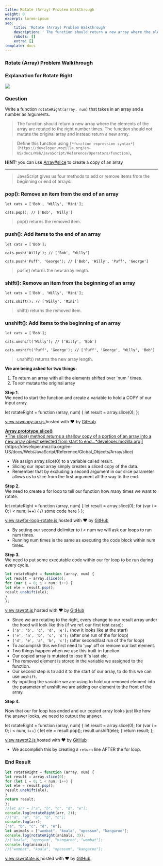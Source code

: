 ```yaml
---
title: Rotate (Array) Problem Walkthrough
weight: 0
excerpt: lorem-ipsum
seo:
    title: 'Rotate (Array) Problem Walkthrough'
    description: ' The function should return a new array where the elements of the array are rotated to the right number times. The function should not mutate the original array and instead return a new array.'
    robots: []
    extra: []
template: docs
---
```



### Rotate (Array) Problem Walkthrough

### Explanation for Rotate Right

![](https://cdn-images-1.medium.com/max/1200/0*3_vbGvHeWOgSTxk7.png)

### Question

Write a function `rotateRight(array, num)` that takes in an array and a number as arguments.

> The function should return a new array where the elements of the array are rotated to the right number times. The function should not mutate the original array and instead return a new array.

> Define this function using `[*function expression syntax*](https://developer.mozilla.org/en-US/docs/Web/JavaScript/Reference/Operators/function)`[.](https://developer.mozilla.org/en-US/docs/Web/JavaScript/Reference/Operators/function)

**HINT:** you can use [Array#slice](https://developer.mozilla.org/en-US/docs/Web/JavaScript/Reference/Global_Objects/Array/slice) to create a copy of an array

---

> JavaScript gives us four methods to add or remove items from the beginning or end of arrays:

### pop(): Remove an item from the end of an array

```
let cats = ['Bob', 'Willy', 'Mini'];
```

```
cats.pop(); // ['Bob', 'Willy']
```

> pop() returns the removed item.

### push(): Add items to the end of an array

```
let cats = ['Bob'];
```

```
cats.push('Willy'); // ['Bob', 'Willy']
```

```
cats.push('Puff', 'George'); // ['Bob', 'Willy', 'Puff', 'George']
```

> push() returns the new array length.

### shift(): Remove an item from the beginning of an array

```
let cats = ['Bob', 'Willy', 'Mini'];
```

```
cats.shift(); // ['Willy', 'Mini']
```

> shift() returns the removed item.

### unshift(): Add items to the beginning of an array

```
let cats = ['Bob'];
```

```
cats.unshift('Willy'); // ['Willy', 'Bob']
```

```
cats.unshift('Puff', 'George'); // ['Puff', 'George', 'Willy', 'Bob']
```

> unshift() returns the new array length.

**We are being asked for two things:**

1.  To return an array with all the elements shifted over 'num ' times.
2.  To `NOT` mutate the original array

**Step 1.**\
We need to start the function and create a variable to hold a COPY of our input array.

let rotateRight = function (array, num) {
let result = array.slice(0);
};

[view raw](https://gist.github.com/bgoonz/ca7a48c316345f6f7acd9383e13fb23e/raw/ec4c2296e563c005a0091d35cf4299c17944b826/copy-arr.js)[copy-arr.js ](https://gist.github.com/bgoonz/ca7a48c316345f6f7acd9383e13fb23e#file-copy-arr-js)hosted with ❤ by [GitHub](https://github.com/)

[**Array.prototype.slice()**\
*The slice() method returns a shallow copy of a portion of an array into a new array object selected from start to end...*developer.mozilla.org](https://developer.mozilla.org/en-US/docs/Web/JavaScript/Reference/Global_Objects/Array/slice 'https://developer.mozilla.org/en-US/docs/Web/JavaScript/Reference/Global_Objects/Array/slice')[](https://developer.mozilla.org/en-US/docs/Web/JavaScript/Reference/Global_Objects/Array/slice)

- We assign array.slice(0) to a variable called result.
- Slicing our input array simply creates a sliced copy of the data.
- Remember that by excluding a second argument in our slice parameter allows us to slice from the first argument all the way to the end.

**Step 2.**\
We need to create a for loop to tell our function how many times we want to rotate.

let rotateRight = function (array, num) {
let result = array.slice(0);
for (var i = 0; i < num; i++) {
// some code here
}
};

[view raw](https://gist.github.com/bgoonz/b2a934289a677f337a72bcd7751a55df/raw/7e76928d94617e115e3f894d1557caf1f8549590/for-loop-rotate.js)[for-loop-rotate.js ](https://gist.github.com/bgoonz/b2a934289a677f337a72bcd7751a55df#file-for-loop-rotate-js)hosted with ❤ by [GitHub](https://github.com/)

- By setting our second delimiter to i < num we will ask our loops to run num times.
- Running num times is the same as executing the code block within num times.

**Step 3.**\
We need to put some executable code within our for loop to be run during every cycle.
```js
let rotateRight = function (array, num) {
let result = array.slice(0);
for (var i = 0; i < num; i++) {
let ele = result.pop();
result.unshift(ele);
}
};
```
[view raw](https://gist.github.com/bgoonz/44e66960ba5cc0ffe04ea0499f7c3134/raw/8427e5139b96194f78552f10af07e6309ea2135a/rot.js)[rot.js ](https://gist.github.com/bgoonz/44e66960ba5cc0ffe04ea0499f7c3134#file-rot-js)hosted with ❤ by [GitHub](https://github.com/)

- Since we are rotating to the right, every change to our result array under the hood will look like this (if we ref. our first test case):
- `['a', 'b', 'c', 'd', 'e'];` (how it looks like at the start)
- `['e', 'a', 'b', 'c', 'd'];` (after one run of the for loop)
- `['d', 'e', 'a', 'b', 'c'];` (after second/last run of the for loop)
- To accomplish this we first need to '`pop`' off or remove our last element.
- Two things happen when we use this built-in function.
- Our copied array is mutated to lose it''s last ele.
- The removed element is stored in the variable we assigned to the function.
- Our second step is to add it to the start of our array, to do this we can use `unshift`.
- By inputting the variable we are using to hold our removed element into the parameter of unshift we are adding our element to the front of the array.

**Step 4.**

Now that our for loop has ended and our copied array looks just like how the answer looks, we need to output the answer.

let rotateRight = function (array, num) {
let result = array.slice(0);
for (var i = 0; i < num; i++) {
let ele = result.pop();
result.unshift(ele);
}
return result;
};

[view raw](https://gist.github.com/bgoonz/b033f820c35869af0869ce712af68bda/raw/41176af3dce167556337e74744c3156756f470b1/rot2.js)[rot2.js ](https://gist.github.com/bgoonz/b033f820c35869af0869ce712af68bda#file-rot2-js)hosted with ❤ by [GitHub](https://github.com/)

- We accomplish this by creating a `return` line AFTER the for loop.

### End Result
```js
let rotateRight = function (array, num) {
let result = array.slice(0);
for (let i = 0; i < num; i++) {
let ele = result.pop();
result.unshift(ele);
}
return result;
};
//let arr = ["a", "b", "c", "d", "e"];
console.log(rotateRight(arr, 2));
//["d", "e", "a", "b", "c"];
console.log(arr);
["a", "b", "c", "d", "e"];
let animals = ["wombat", "koala", "opossum", "kangaroo"];
console.log(rotateRight(animals, 3));
//["koala", "opossum", "kangaroo", "wombat"];
console.log(animals);
//["wombat", "koala", "opossum", "kangaroo"];
```
[view raw](https://gist.github.com/bgoonz/4e2a040cd94006bb887a77a68f4287b9/raw/83bafeb8c66bf5a3653b88a2215fdf67efd9c24a/rotate.js)[rotate.js ](https://gist.github.com/bgoonz/4e2a040cd94006bb887a77a68f4287b9#file-rotate-js)hosted with ❤ by [GitHub](https://github.com/)
